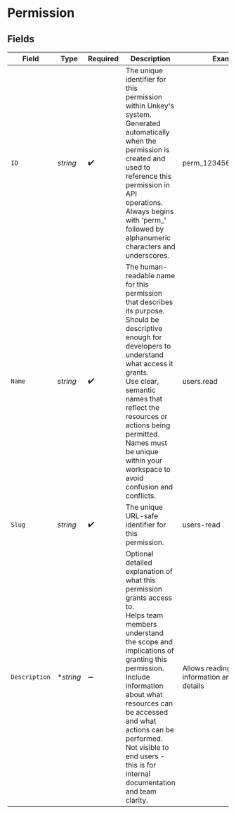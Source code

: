 # Permission


## Fields

| Field                                                                                                                                                                                                                                                                                                                                      | Type                                                                                                                                                                                                                                                                                                                                       | Required                                                                                                                                                                                                                                                                                                                                   | Description                                                                                                                                                                                                                                                                                                                                | Example                                                                                                                                                                                                                                                                                                                                    |
| ------------------------------------------------------------------------------------------------------------------------------------------------------------------------------------------------------------------------------------------------------------------------------------------------------------------------------------------ | ------------------------------------------------------------------------------------------------------------------------------------------------------------------------------------------------------------------------------------------------------------------------------------------------------------------------------------------ | ------------------------------------------------------------------------------------------------------------------------------------------------------------------------------------------------------------------------------------------------------------------------------------------------------------------------------------------ | ------------------------------------------------------------------------------------------------------------------------------------------------------------------------------------------------------------------------------------------------------------------------------------------------------------------------------------------ | ------------------------------------------------------------------------------------------------------------------------------------------------------------------------------------------------------------------------------------------------------------------------------------------------------------------------------------------ |
| `ID`                                                                                                                                                                                                                                                                                                                                       | *string*                                                                                                                                                                                                                                                                                                                                   | :heavy_check_mark:                                                                                                                                                                                                                                                                                                                         | The unique identifier for this permission within Unkey's system.<br/>Generated automatically when the permission is created and used to reference this permission in API operations.<br/>Always begins with 'perm_' followed by alphanumeric characters and underscores.<br/>                                                              | perm_1234567890abcdef                                                                                                                                                                                                                                                                                                                      |
| `Name`                                                                                                                                                                                                                                                                                                                                     | *string*                                                                                                                                                                                                                                                                                                                                   | :heavy_check_mark:                                                                                                                                                                                                                                                                                                                         | The human-readable name for this permission that describes its purpose.<br/>Should be descriptive enough for developers to understand what access it grants.<br/>Use clear, semantic names that reflect the resources or actions being permitted.<br/>Names must be unique within your workspace to avoid confusion and conflicts.<br/>    | users.read                                                                                                                                                                                                                                                                                                                                 |
| `Slug`                                                                                                                                                                                                                                                                                                                                     | *string*                                                                                                                                                                                                                                                                                                                                   | :heavy_check_mark:                                                                                                                                                                                                                                                                                                                         | The unique URL-safe identifier for this permission.                                                                                                                                                                                                                                                                                        | users-read                                                                                                                                                                                                                                                                                                                                 |
| `Description`                                                                                                                                                                                                                                                                                                                              | **string*                                                                                                                                                                                                                                                                                                                                  | :heavy_minus_sign:                                                                                                                                                                                                                                                                                                                         | Optional detailed explanation of what this permission grants access to.<br/>Helps team members understand the scope and implications of granting this permission.<br/>Include information about what resources can be accessed and what actions can be performed.<br/>Not visible to end users - this is for internal documentation and team clarity.<br/> | Allows reading user profile information and account details                                                                                                                                                                                                                                                                                |